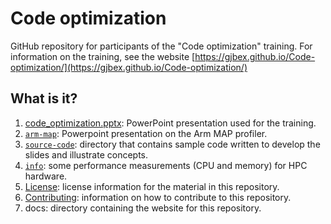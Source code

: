 # Code optimization

GitHub repository for participants of the "Code optimization" training.
For information on the training, see the website
[https://gjbex.github.io/Code-optimization/](https://gjbex.github.io/Code-optimization/)


## What is it?

1. [code_optimization.pptx](code_optimization.pptx): PowerPoint
   presentation used for the training.
1. [`arm-map`](arm-map): Powerpoint presentation on the Arm MAP profiler.
1. [`source-code`](source-code): directory that contains sample code written to
   develop the slides and illustrate concepts.
1. [`info`](info): some performance measurements (CPU and memory) for HPC
   hardware.
1. [License](LICENSE): license information for the material in this repository.
1. [Contributing](CONTRIBUTING.md): information on how to contribute to this
   repository.
1. docs: directory containing the website for this repository.
